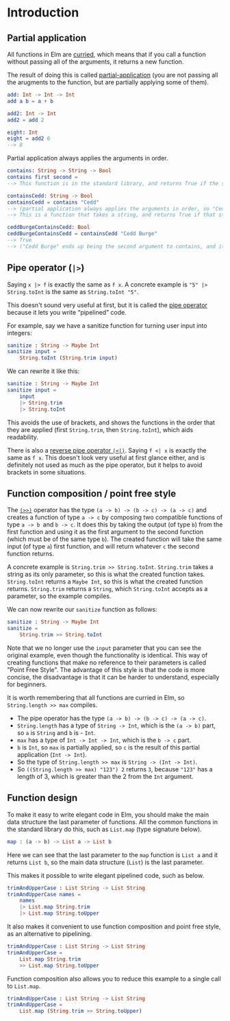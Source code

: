 # Introduction

## Partial application

All functions in Elm are [curried][currying], which means that if you call a function without passing all of the arguments, it returns a new function.

The result of doing this is called [partial-application][partial-application] (you are not passing all the arugments to the function, but are partially applying some of them).

```elm
add: Int -> Int -> Int
add a b = a + b

add2: Int -> Int
add2 = add 2

eight: Int
eight = add2 6
--> 8
```

Partial application always applies the arguments in order.

```elm
contains: String -> String -> Bool
contains first second =
--> This function is in the standard library, and returns True if the second string contains the first one

containsCedd: String -> Bool
containsCedd = contains "Cedd"
--> (partial application always applies the arguments in order, so "Cedd" becomes the first argument to contains
--> This is a function that takes a string, and returns True if that string contains Cedd)

ceddBurgeContainsCedd: Bool
ceddBurgeContainsCedd = containsCedd "Cedd Burge"
--> True
--> ("Cedd Burge" ends up being the second argument to contains, and it does include "Cedd", the first argument)
```

## Pipe operator (`|>`)

Saying `x |> f` is exactly the same as `f x`. A concrete example is `"5" |> String.toInt` is the same as `String.toInt "5"`.

This doesn't sound very useful at first, but it is called the [pipe operator][pipe-operator] because it lets you write “pipelined” code.

For example, say we have a sanitize function for turning user input into integers:

```elm
sanitize : String -> Maybe Int
sanitize input =
    String.toInt (String.trim input)
```

We can rewrite it like this:

```elm
sanitize : String -> Maybe Int
sanitize input =
    input
    |> String.trim
    |> String.toInt
```

This avoids the use of brackets, and shows the functions in the order that they are applied (first `String.trim`, then `String.toInt`), which aids readability.

There is also a [reverse pipe operator `(<|)`][reverse-pipe-operator].
Saying `f <| x` is exactly the same as `f x`.
This doesn't look very useful at first glance either, and is definitely not used as much as the pipe operator, but it helps to avoid brackets in some situations.

## Function composition / point free style

The [`(>>)`][forward-composition] operator has the type `(a -> b) -> (b -> c) -> (a -> c)` and creates a function of type `a -> c` by composing two compatible functions of type `a -> b `and `b -> c`.
It does this by taking the output (of type `b`) from the first function and using it as the first argument to the second function (which must be of the same type `b`).
The created function will take the same input (of type `a`) first function, and will return whatever `c` the second function returns.

A concrete example is `String.trim >> String.toInt`.
`String.trim` takes a string as its only parameter, so this is what the created function takes.
`String.toInt` returns a `Maybe Int`, so this is what the created function returns.
`String.trim` returns a `String`, which `String.toInt` accepts as a parameter, so the example compiles.

We can now rewrite our `sanitize` function as follows:

```elm
sanitize : String -> Maybe Int
sanitize =
    String.trim >> String.toInt
```

Note that we no longer use the `input` parameter that you can see the original example, even though the functionality is identical.
This way of creating functions that make no reference to their parameters is called "Point Free Style".
The advantage of this style is that the code is more concise, the disadvantage is that it can be harder to understand, especially for beginners.

It is worth remembering that all functions are curried in Elm, so `String.length >> max` compiles.

- The pipe operator has the type `(a -> b) -> (b -> c) -> (a -> c)`.
- `String.length` has a type of `String -> Int`, which is the `(a -> b)` part, so `a` is `String` and `b` is - `Int`.
- `max` has a type of `Int -> Int -> Int`, which is the `b -> c` part.
- `b` is `Int`, so `max` is partially applied, so `c` is the result of this partial application (`Int -> Int`).
- So the type of `String.length >> max` is `String -> (Int -> Int)`.
- So `((String.length >> max) "123") 2` returns `3`, because `"123"` has a length of 3, which is greater than the 2 from the `Int` argument.

## Function design

To make it easy to write elegant code in Elm, you should make the main data structure the last parameter of functions.
All the common functions in the standard library do this, such as `List.map` (type signature below).

```elm
map : (a -> b) -> List a -> List b
```

Here we can see that the last parameter to the `map` function is `List a` and it returns `List b`, so the main data structure (`List`) is the last parameter.

This makes it possible to write elegant pipelined code, such as below.

```elm
trimAndUpperCase : List String -> List String
trimAndUpperCase names =
    names
    |> List.map String.trim
    |> List.map String.toUpper
```

It also makes it convenient to use function composition and point free style, as an alternative to pipelining.

```elm
trimAndUpperCase : List String -> List String
trimAndUpperCase =
    List.map String.trim
    >> List.map String.toUpper
```

Function composition also allows you to reduce this example to a single call to `List.map`.

```elm
trimAndUpperCase : List String -> List String
trimAndUpperCase =
    List.map (String.trim >> String.toUpper)
```

[currying]: https://www.bekk.christmas/post/2020/9/hurry-curry!
[partial-application]: https://www.bekk.christmas/post/2020/10/partial-application-of-functions!
[pipe-operator]: https://package.elm-lang.org/packages/elm/core/latest/Basics#|%3E
[reverse-pipe-operator]: https://package.elm-lang.org/packages/elm/core/latest/Basics#%3C|
[forward-composition]: https://package.elm-lang.org/packages/elm/core/latest/Basics#%3E%3E
[backward-composition]: https://package.elm-lang.org/packages/elm/core/latest/Basics#%3C%3C
